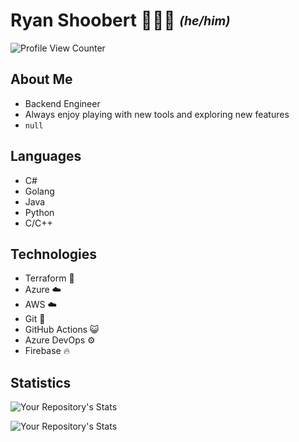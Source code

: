 # Ryan Shoobert 👨🏼‍💻 <sub><sup>_(he/him)_</sup></sub>

![Profile View Counter](https://komarev.com/ghpvc/?username=RyanShoobert)

## About Me

- Backend Engineer
- Always enjoy playing with new tools and exploring new features
- `null`

## Languages

- C#
- Golang
- Java
- Python
- C/C++

## Technologies

- Terraform 🧱
- Azure ☁️
- AWS ☁️
- Git 🌳
- GitHub Actions 😺
- Azure DevOps ⚙️
- Firebase 🔥

## Statistics

![Your Repository's Stats](https://github-readme-stats.vercel.app/api?username=RyanShoobert&show_icons=true)

![Your Repository's Stats](https://github-readme-stats.vercel.app/api/top-langs/?username=RyanShoobert&theme=blue-green)
